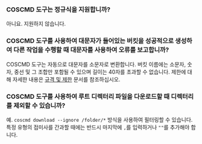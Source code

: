 ### COSCMD 도구는 정규식을 지원합니까?

아니요. 지원하지 않습니다.

### COSCMD 도구를 사용하여 대문자가 들어있는 버킷을 성공적으로 생성하여 다른 작업을 수행할 때 대문자를 사용하여 오류를 보고합니까?

COSCMD 도구는 자동으로 대문자를 소문자로 변환합니다. 버킷 이름에는 소문자, 숫자, 중선 및 그 조합만 포함될 수 있으며 길이는 40자를 초과할 수 없습니다. 제한에 대해 자세한 내용은 [규격 및 제한](https://cloud.tencent.com/document/product/436/14518) 문서를 참조하십시오.

### COSCMD 도구를 사용하여 루트 디렉터리 파일을 다운로드할 때 디렉터리를 제외할 수 있습니까?

예. `coscmd download --ignore /folder/*` 방식을 사용하여 필터링할 수 있습니다. 특정 유형의 접미사를 간과할 때에는 반드시 마지막에 `,`를 입력하거나 `""`를 추가해야 합니다.

